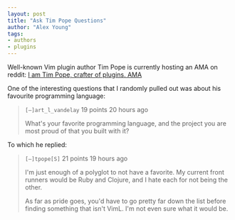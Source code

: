 ```yaml
---
layout: post
title: "Ask Tim Pope Questions"
author: "Alex Young"
tags: 
- authors
- plugins
---
```


Well-known Vim plugin author Tim Pope is currently hosting an AMA on reddit: [I am Tim Pope, crafter of plugins. AMA](http://www.reddit.com/r/vim/comments/267vrv/i_am_tim_pope_crafter_of_plugins_ama/)

One of the interesting questions that I randomly pulled out was about his favourite programming language:

> `[–]art_l_vandelay` 19 points 20 hours ago
>
> What's your favorite programming language, and the project you are most proud of that you built with it?

To which he replied:

> `[–]tpope[S]` 21 points 19 hours ago
>
> I'm just enough of a polyglot to not have a favorite. My current front runners would be Ruby and Clojure, and I hate each for not being the other.
>
> As far as pride goes, you'd have to go pretty far down the list before finding something that isn't VimL. I'm not even sure what it would be.


